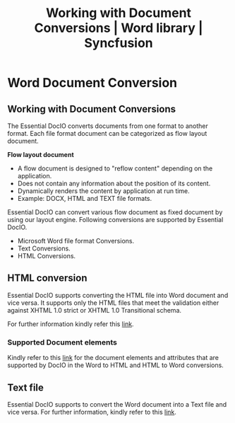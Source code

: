 ﻿---
title: Working with Document Conversions | Word library | Syncfusion
description: This section illustrates how to convert a Word document into other supported file formats using Syncfusion Java Word library
platform: java-file-formats
control: Word Library
documentation: UG
---

# Word Document Conversion

## Working with Document Conversions

The Essential DocIO converts documents from one format to another format. Each file format document can be categorized as flow layout document.

**Flow layout document**

* A flow document is designed to "reflow content" depending on the application.
* Does not contain any information about the position of its content.
* Dynamically renders the content by application at run time.
* Example: DOCX, HTML and TEXT file formats.

Essential DocIO can convert various flow document as fixed document by using our layout engine. Following conversions are supported by Essential DocIO.

* Microsoft Word file format Conversions.
* Text Conversions.
* HTML Conversions.

## HTML conversion

Essential DocIO supports converting the HTML file into Word document and vice versa. It supports only the HTML files that meet the validation either against XHTML 1.0 strict or XHTML 1.0 Transitional schema. 

For further information kindly refer this  [link](https://help.syncfusion.com/java-file-formats/word-library/html#).

### Supported Document elements

Kindly refer to this [link](https://help.syncfusion.com/java-file-formats/word-library/html#supported-and-unsupported-items#)  for the document elements and attributes that are supported by DocIO in the Word to HTML and HTML to Word conversions.

## Text file

Essential DocIO supports to convert the Word document into a Text file and vice versa. For further information, kindly refer to this [link](https://help.syncfusion.com/java-file-formats/word-library/text#).